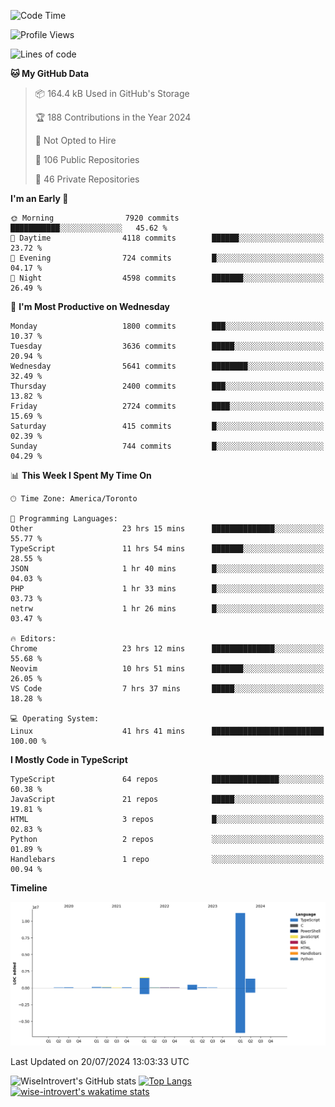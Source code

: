 <!--START_SECTION:waka-->
![Code Time](http://img.shields.io/badge/Code%20Time-1%2C939%20hrs%2018%20mins-blue)

![Profile Views](http://img.shields.io/badge/Profile%20Views-0-blue)

![Lines of code](https://img.shields.io/badge/From%20Hello%20World%20I%27ve%20Written-15.3%20million%20lines%20of%20code-blue)

**🐱 My GitHub Data** 

> 📦 164.4 kB Used in GitHub's Storage 
 > 
> 🏆 188 Contributions in the Year 2024
 > 
> 🚫 Not Opted to Hire
 > 
> 📜 106 Public Repositories 
 > 
> 🔑 46 Private Repositories 
 > 
**I'm an Early 🐤** 

```text
🌞 Morning                7920 commits        ███████████░░░░░░░░░░░░░░   45.62 % 
🌆 Daytime                4118 commits        ██████░░░░░░░░░░░░░░░░░░░   23.72 % 
🌃 Evening                724 commits         █░░░░░░░░░░░░░░░░░░░░░░░░   04.17 % 
🌙 Night                  4598 commits        ███████░░░░░░░░░░░░░░░░░░   26.49 % 
```
📅 **I'm Most Productive on Wednesday** 

```text
Monday                   1800 commits        ███░░░░░░░░░░░░░░░░░░░░░░   10.37 % 
Tuesday                  3636 commits        █████░░░░░░░░░░░░░░░░░░░░   20.94 % 
Wednesday                5641 commits        ████████░░░░░░░░░░░░░░░░░   32.49 % 
Thursday                 2400 commits        ███░░░░░░░░░░░░░░░░░░░░░░   13.82 % 
Friday                   2724 commits        ████░░░░░░░░░░░░░░░░░░░░░   15.69 % 
Saturday                 415 commits         █░░░░░░░░░░░░░░░░░░░░░░░░   02.39 % 
Sunday                   744 commits         █░░░░░░░░░░░░░░░░░░░░░░░░   04.29 % 
```


📊 **This Week I Spent My Time On** 

```text
🕑︎ Time Zone: America/Toronto

💬 Programming Languages: 
Other                    23 hrs 15 mins      ██████████████░░░░░░░░░░░   55.77 % 
TypeScript               11 hrs 54 mins      ███████░░░░░░░░░░░░░░░░░░   28.55 % 
JSON                     1 hr 40 mins        █░░░░░░░░░░░░░░░░░░░░░░░░   04.03 % 
PHP                      1 hr 33 mins        █░░░░░░░░░░░░░░░░░░░░░░░░   03.73 % 
netrw                    1 hr 26 mins        █░░░░░░░░░░░░░░░░░░░░░░░░   03.47 % 

🔥 Editors: 
Chrome                   23 hrs 12 mins      ██████████████░░░░░░░░░░░   55.68 % 
Neovim                   10 hrs 51 mins      ███████░░░░░░░░░░░░░░░░░░   26.05 % 
VS Code                  7 hrs 37 mins       █████░░░░░░░░░░░░░░░░░░░░   18.28 % 

💻 Operating System: 
Linux                    41 hrs 41 mins      █████████████████████████   100.00 % 
```

**I Mostly Code in TypeScript** 

```text
TypeScript               64 repos            ███████████████░░░░░░░░░░   60.38 % 
JavaScript               21 repos            █████░░░░░░░░░░░░░░░░░░░░   19.81 % 
HTML                     3 repos             █░░░░░░░░░░░░░░░░░░░░░░░░   02.83 % 
Python                   2 repos             ░░░░░░░░░░░░░░░░░░░░░░░░░   01.89 % 
Handlebars               1 repo              ░░░░░░░░░░░░░░░░░░░░░░░░░   00.94 % 
```



**Timeline**

![Lines of Code chart](https://raw.githubusercontent.com/wise-introvert/wise-introvert/master/assets/bar_graph.png)


 Last Updated on 20/07/2024 13:03:33 UTC
<!--END_SECTION:waka-->

![WiseIntrovert's GitHub stats](https://github-readme-stats.vercel.app/api?username=wise-introvert&count_private=true&show_icons=true)
[![Top Langs](https://github-readme-stats.vercel.app/api/top-langs/?username=wise-introvert&langs_count=10)](https://github.com/anuraghazra/github-readme-stats)
[![wise-introvert's wakatime stats](https://github-readme-stats.vercel.app/api/wakatime?username=wiseintrovert)](https://github.com/anuraghazra/github-readme-stats)
